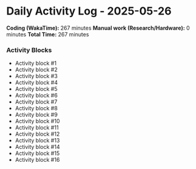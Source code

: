 # Daily Activity Log - 2025-05-26

**Coding (WakaTime):** 267 minutes
**Manual work (Research/Hardware):** 0 minutes
**Total Time:** 267 minutes

### Activity Blocks
- Activity block #1
- Activity block #2
- Activity block #3
- Activity block #4
- Activity block #5
- Activity block #6
- Activity block #7
- Activity block #8
- Activity block #9
- Activity block #10
- Activity block #11
- Activity block #12
- Activity block #13
- Activity block #14
- Activity block #15
- Activity block #16
